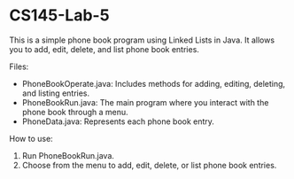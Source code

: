 # CS145-Lab-5
This is a simple phone book program using Linked Lists in Java. It allows you to add, edit, delete, and list phone book entries.

Files:
- PhoneBookOperate.java: Includes methods for adding, editing, deleting, and listing entries.
- PhoneBookRun.java: The main program where you interact with the phone book through a menu.
- PhoneData.java: Represents each phone book entry.

How to use:
1. Run PhoneBookRun.java.
2. Choose from the menu to add, edit, delete, or list phone book entries.
